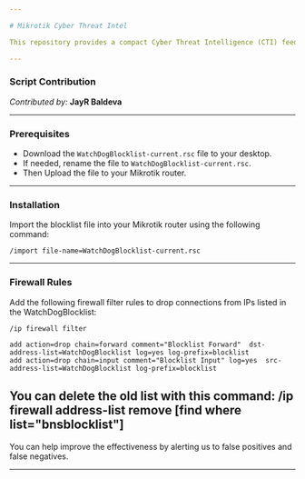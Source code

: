 ```yaml
---

# Mikrotik Cyber Threat Intel

This repository provides a compact Cyber Threat Intelligence (CTI) feed for Mikrotik routers in RSC format. Powered by AI/ML reinforcement learning, it delivers a minimal list of malicious IP addresses that blocks 60–70% of attacks. The small size ensures compatibility with most Mikrotik models and uses minimal CPU resources, making it an efficient security solution for your network. This is "Security for the 99%"

---
```


### Script Contribution

*Contributed by:* **JayR Baldeva**

---

### Prerequisites

- Download the `WatchDogBlocklist-current.rsc` file to your desktop.
- If needed, rename the file to `WatchDogBlocklist-current.rsc`.
- Then Upload the file to your Mikrotik router.

---

### Installation

Import the blocklist file into your Mikrotik router using the following command:

```shell
/import file-name=WatchDogBlocklist-current.rsc
```

---

### Firewall Rules

Add the following firewall filter rules to drop connections from IPs listed in the WatchDogBlocklist:

```plaintext
/ip firewall filter

add action=drop chain=forward comment="Blocklist Forward"  dst-address-list=WatchDogBlocklist log=yes log-prefix=blocklist
add action=drop chain=input comment="Blocklist Input" log=yes  src-address-list=WatchDogBlocklist log-prefix=blocklist
```
You can delete the old list with this command: 
/ip firewall address-list remove [find where list="bnsblocklist"]
---

You can help improve the effectiveness by alerting us to false positives and false negatives.

---



